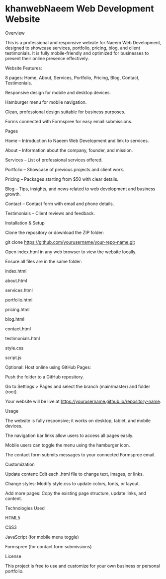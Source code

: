 # khanwebNaeem Web Development Website
Overview

This is a professional and responsive website for Naeem Web Development, designed to showcase services, portfolio, pricing, blog, and client testimonials. It is fully mobile-friendly and optimized for businesses to present their online presence effectively.

Website Features:

8 pages: Home, About, Services, Portfolio, Pricing, Blog, Contact, Testimonials.

Responsive design for mobile and desktop devices.

Hamburger menu for mobile navigation.

Clean, professional design suitable for business purposes.

Forms connected with Formspree for easy email submissions.

Pages

Home – Introduction to Naeem Web Development and link to services.

About – Information about the company, founder, and mission.

Services – List of professional services offered.

Portfolio – Showcase of previous projects and client work.

Pricing – Packages starting from $50 with clear details.

Blog – Tips, insights, and news related to web development and business growth.

Contact – Contact form with email and phone details.

Testimonials – Client reviews and feedback.

Installation & Setup

Clone the repository or download the ZIP folder:

git clone https://github.com/yourusername/your-repo-name.git


Open index.html in any web browser to view the website locally.

Ensure all files are in the same folder:

index.html

about.html

services.html

portfolio.html

pricing.html

blog.html

contact.html

testimonials.html

style.css

script.js

Optional: Host online using GitHub Pages:

Push the folder to a GitHub repository.

Go to Settings > Pages and select the branch (main/master) and folder (root).

Your website will be live at https://yourusername.github.io/repository-name.

Usage

The website is fully responsive; it works on desktop, tablet, and mobile devices.

The navigation bar links allow users to access all pages easily.

Mobile users can toggle the menu using the hamburger icon.

The contact form submits messages to your connected Formspree email.

Customization

Update content: Edit each .html file to change text, images, or links.

Change styles: Modify style.css to update colors, fonts, or layout.

Add more pages: Copy the existing page structure, update links, and content.

Technologies Used

HTML5

CSS3

JavaScript (for mobile menu toggle)

Formspree (for contact form submissions)

License

This project is free to use and customize for your own business or personal portfolio.
